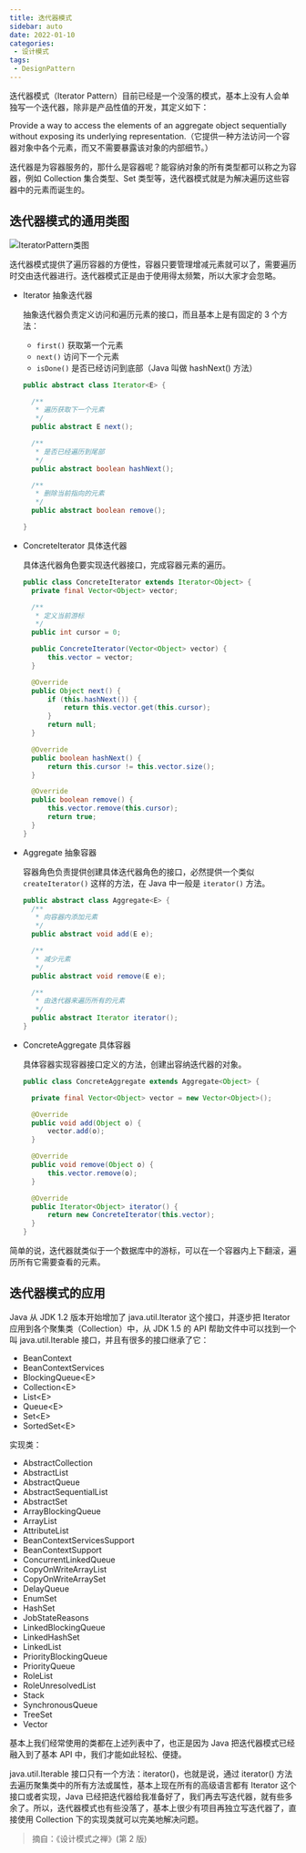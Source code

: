 ```yaml
---
title: 迭代器模式
sidebar: auto
date: 2022-01-10
categories:
 - 设计模式
tags:
 - DesignPattern
---
```


迭代器模式（Iterator Pattern）目前已经是一个没落的模式，基本上没有人会单独写一个迭代器，除非是产品性值的开发，其定义如下：

Provide a way to access the elements of an aggregate object sequentially without exposing its underlying representation.（它提供一种方法访问一个容器对象中各个元素，而又不需要暴露该对象的内部细节。）

迭代器是为容器服务的，那什么是容器呢？能容纳对象的所有类型都可以称之为容器，例如 Collection 集合类型、Set 类型等，迭代器模式就是为解决遍历这些容器中的元素而诞生的。

## 迭代器模式的通用类图

<img :src="$withBase('/img/java/design/IteratorPattern.png')" alt="IteratorPattern类图" />

迭代器模式提供了遍历容器的方便性，容器只要管理增减元素就可以了，需要遍历时交由迭代器进行。迭代器模式正是由于使用得太频繁，所以大家才会忽略。

* Iterator 抽象迭代器

  抽象迭代器负责定义访问和遍历元素的接口，而且基本上是有固定的 3 个方法：

  - `first()` 获取第一个元素
  - `next()` 访问下一个元素
  - `isDone()` 是否已经访问到底部（Java 叫做 hashNext() 方法）

  ``` java
  public abstract class Iterator<E> {
  
  	/**
  	 * 遍历获取下一个元素
  	 */
  	public abstract E next();
  
  	/**
  	 * 是否已经遍历到尾部
  	 */
  	public abstract boolean hashNext();
  
  	/**
  	 * 删除当前指向的元素
  	 */
  	public abstract boolean remove();
  
  }
  ```

  

* ConcreteIterator 具体迭代器

  具体迭代器角色要实现迭代器接口，完成容器元素的遍历。

  ``` java
  public class ConcreteIterator extends Iterator<Object> {
  	private final Vector<Object> vector;
  
  	/**
  	 * 定义当前游标
  	 */
  	public int cursor = 0;
  
  	public ConcreteIterator(Vector<Object> vector) {
  		this.vector = vector;
  	}
  
  	@Override
  	public Object next() {
  		if (this.hashNext()) {
  			return this.vector.get(this.cursor);
  		}
  		return null;
  	}
  
  	@Override
  	public boolean hashNext() {
  		return this.cursor != this.vector.size();
  	}
  
  	@Override
  	public boolean remove() {
  		this.vector.remove(this.cursor);
  		return true;
  	}
  }
  ```

  

* Aggregate 抽象容器

  容器角色负责提供创建具体迭代器角色的接口，必然提供一个类似 `createIterator()` 这样的方法，在 Java 中一般是 `iterator()` 方法。

  ``` java
  public abstract class Aggregate<E> {
  	/**
  	 * 向容器内添加元素
  	 */
  	public abstract void add(E e);
  
  	/**
  	 * 减少元素
  	 */
  	public abstract void remove(E e);
  
  	/**
  	 * 由迭代器来遍历所有的元素
  	 */
  	public abstract Iterator iterator();
  }
  ```

  

* ConcreteAggregate 具体容器

  具体容器实现容器接口定义的方法，创建出容纳迭代器的对象。

  ``` java
  public class ConcreteAggregate extends Aggregate<Object> {
  
  	private final Vector<Object> vector = new Vector<Object>();
  
  	@Override
  	public void add(Object o) {
  		vector.add(o);
  	}
  
  	@Override
  	public void remove(Object o) {
  		this.vector.remove(o);
  	}
  
  	@Override
  	public Iterator<Object> iterator() {
  		return new ConcreteIterator(this.vector);
  	}
  }
  ```

简单的说，迭代器就类似于一个数据库中的游标，可以在一个容器内上下翻滚，遍历所有它需要查看的元素。

## 迭代器模式的应用

Java 从 JDK 1.2 版本开始增加了 java.util.Iterator 这个接口，并逐步把 Iterator 应用到各个聚集类（Collection）中，从 JDK 1.5 的 API 帮助文件中可以找到一个叫 java.util.Iterable 接口，并且有很多的接口继承了它：

- BeanContext
- BeanContextServices
- BlockingQueue\<E\>
- Collection\<E\>
- List\<E\>
- Queue\<E\>
- Set\<E\>
- SortedSet\<E\>

实现类：

- AbstractCollection
- AbstractList
- AbstractQueue
- AbstractSequentialList
- AbstractSet
- ArrayBlockingQueue
- ArrayList
- AttributeList
- BeanContextServicesSupport
- BeanContextSupport
- ConcurrentLinkedQueue
- CopyOnWriteArrayList
- CopyOnWriteArraySet
- DelayQueue
- EnumSet
- HashSet
- JobStateReasons
- LinkedBlockingQueue
- LinkedHashSet
- LinkedList
- PriorityBlockingQueue
- PriorityQueue
- RoleList
- RoleUnresolvedList
- Stack
- SynchronousQueue
- TreeSet
- Vector

基本上我们经常使用的类都在上述列表中了，也正是因为 Java 把迭代器模式已经融入到了基本 API 中，我们才能如此轻松、便捷。

java.util.Iterable 接口只有一个方法：iterator()，也就是说，通过 iterator() 方法去遍历聚集类中的所有方法或属性，基本上现在所有的高级语言都有 Iterator 这个接口或者实现，Java 已经把迭代器给我准备好了，我们再去写迭代器，就有些多余了。所以，迭代器模式也有些没落了，基本上很少有项目再独立写迭代器了，直接使用 Collection 下的实现类就可以完美地解决问题。

> 摘自：《设计模式之禅》(第 2 版)
